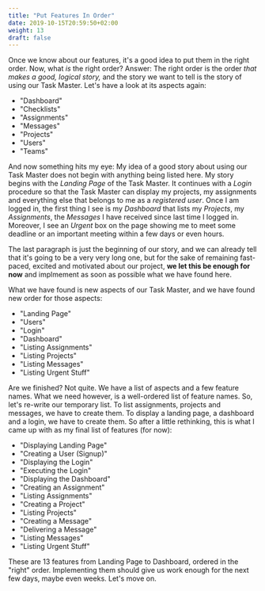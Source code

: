 ```yaml
---
title: "Put Features In Order"
date: 2019-10-15T20:59:50+02:00
weight: 13
draft: false
---
```


Once we know about our features, it's a good idea to put them in the right
order. Now, what *is* the right order? Answer: The right order is the order
*that makes a good, logical story,* and the story we want to tell is the story
of using our Task Master. Let's have a look at its aspects again:

* "Dashboard"
* "Checklists"
* "Assignments"
* "Messages"
* "Projects"
* "Users"
* "Teams"

And now something hits my eye: My idea of a good story about using our Task
Master does not begin with anything being listed here. My story begins with the
*Landing Page* of the Task Master. It continues with a *Login* procedure so
that the Task Master can display my projects, my assignments and everything
else that belongs to me as a *registered user*. Once I am logged in, the first
thing I see is my *Dashboard* that lists my *Projects*, my *Assignments*, the
*Messages* I have received since last time I logged in. Moreover, I see an
*Urgent* box on the page showing me to meet some deadline or an important
meeting within a few days or even hours.

The last paragraph is just the beginning of our story, and we can already tell
that it's going to be a very very long one, but for the sake of remaining
fast-paced, excited and motivated about our project, **we let this be enough
for now** and implmement as soon as possible what we have found here.

What we have found is new aspects of our Task Master, and we have found new
order for those aspects:

* "Landing Page"
* "Users"
* "Login"
* "Dashboard"
* "Listing Assignments"
* "Listing Projects"
* "Listing Messages"
* "Listing Urgent Stuff"

Are we finished? Not quite. We have a list of aspects and a few feature names.
What we need however, is a well-ordered list of feature names. So, let's
re-write our temporary list.  To list assignments, projects and messages, we
have to create them. To display a landing page, a dashboard and a login, we
have to create them. So after a little rethinking, this is what I came up with
as my final list of features (for now):

* "Displaying Landing Page"
* "Creating a User (Signup)"
* "Displaying the Login"
* "Executing the Login"
* "Displaying the Dashboard"
* "Creating an Assignment"
* "Listing Assignments"
* "Creating a Project"
* "Listing Projects"
* "Creating a Message"
* "Delivering a Message"
* "Listing Messages"
* "Listing Urgent Stuff"

These are 13 features from Landing Page to Dashboard, ordered in the "right"
order. Implementing them should give us work enough for the next few days,
maybe even weeks. Let's move on.



